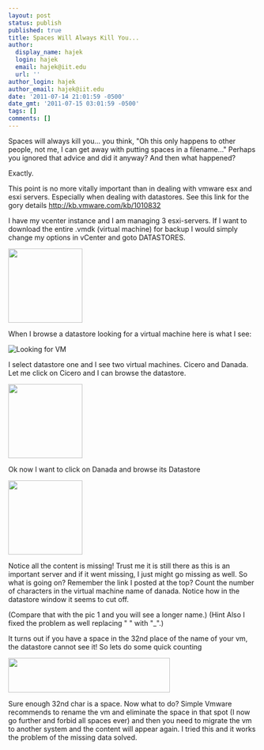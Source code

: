 ```yaml
---
layout: post
status: publish
published: true
title: Spaces Will Always Kill You...
author:
  display_name: hajek
  login: hajek
  email: hajek@iit.edu
  url: ''
author_login: hajek
author_email: hajek@iit.edu
date: '2011-07-14 21:01:59 -0500'
date_gmt: '2011-07-15 03:01:59 -0500'
tags: []
comments: []
---
```

Spaces will always kill you... you think, "Oh this only happens to other people, not me, I can get away with putting spaces in a filename..." Perhaps you ignored that advice and did it anyway? And then what happened?

Exactly.

This point is no more vitally important than in dealing with vmware esx and esxi servers. Especially when dealing with datastores. See this link for the gory details <a href="http://kb.vmware.com/kb/1010832" target="_blank">http://kb.vmware.com/kb/1010832</a>

I have my vcenter instance and I am managing 3 esxi-servers.
If I want to download the entire .vmdk (virtual machine) for backup I would simply change my options in vCenter and goto DATASTORES.

<img title="pic4" src="assets/2011/07/pic4-150x150.png" alt="" width="150" height="150" />

When I browse a datastore looking for a virtual machine here is what I see:

![Looking for VM](assets/2011/07/pic21-150x150.png "Looking for VM")

I select datastore one and I see two virtual machines. Cicero and Danada. Let me click on Cicero and I can browse the datastore.

<img src="assets/2011/07/pic5-150x150.png" alt="" width="150" height="150" />

Ok now I want to click on Danada and browse its Datastore

<img src="assets/2011/07/picture3-150x150.png" alt="" width="150" height="150" />

Notice all the content is missing! Trust me it is still there as this is an important server and if it went missing, I just might go missing as well. So what is going on? Remember the link I posted at the top? Count the number of characters in the virtual machine name of danada. Notice how in the datastore window it seems to cut off.

(Compare that with the pic 1 and you will see a longer name.) (Hint Also I fixed the problem as well replacing " " with "_".)

It turns out if you have a space in the 32nd place of the name of your vm, the datastore cannot see it!  So lets do some quick counting

<img src="/assets/2011/07/32space1.png" alt="" width="327" height="70" />

Sure enough 32nd char is a space. Now what to do? Simple Vmware recommends to rename the vm and eliminate the space in that spot (I now go further and forbid all spaces ever) and then you need to
migrate the vm to another system and the content will appear again. I tried this and it works the problem of the missing data solved.
